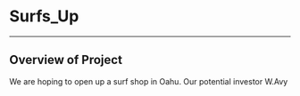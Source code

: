 # Surfs_Up
---
## Overview of Project
We are hoping to open up a surf shop in Oahu. Our potential investor W.Avy
